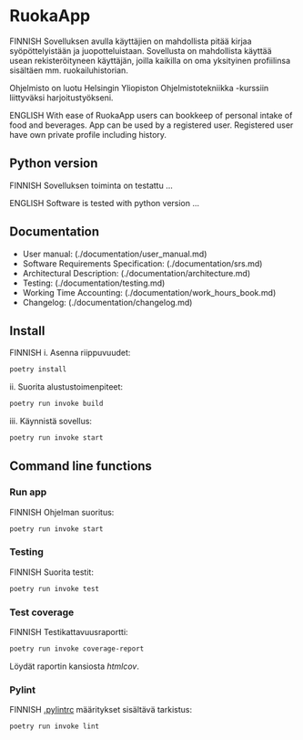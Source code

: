 # RuokaApp

FINNISH
Sovelluksen avulla käyttäjien on mahdollista pitää kirjaa syöpöttelyistään ja juopotteluistaan. Sovellusta on mahdollista käyttää usean rekisteröityneen käyttäjän, joilla kaikilla on oma yksityinen profiilinsa sisältäen mm. ruokailuhistorian.

Ohjelmisto on luotu Helsingin Yliopiston Ohjelmistotekniikka -kurssiin liittyväksi harjoitustyökseni.

ENGLISH
With ease of RuokaApp users can bookkeep of personal intake of food and beverages. App can be used by a registered user. Registered user have own private profile including history.


## Python version
FINNISH
Sovelluksen toiminta on testattu ...

ENGLISH
Software is tested with python version ...


## Documentation

- User manual: (./documentation/user_manual.md)
- Software Requirements Specification: (./documentation/srs.md)
- Architectural Description: (./documentation/architecture.md)
- Testing: (./documentation/testing.md)
- Working Time Accounting: (./documentation/work_hours_book.md)
- Changelog: (./documentation/changelog.md)


## Install
FINNISH
i. Asenna riippuvuudet:

```bash
poetry install
```

ii. Suorita alustustoimenpiteet:

```bash
poetry run invoke build
```

iii. Käynnistä sovellus:

```bash
poetry run invoke start
```


## Command line functions

### Run app

FINNISH
Ohjelman suoritus:

```bash
poetry run invoke start
```

### Testing

FINNISH
Suorita testit:

```bash
poetry run invoke test
```


### Test coverage

FINNISH
Testikattavuusraportti:

```bash
poetry run invoke coverage-report
```

Löydät raportin kansiosta _htmlcov_.


### Pylint

FINNISH
[.pylintrc](./.pylintrc) määritykset sisältävä tarkistus:

```bash
poetry run invoke lint
```



